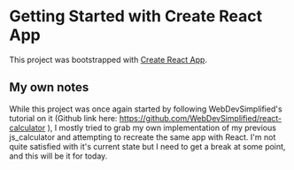 # Getting Started with Create React App

This project was bootstrapped with [Create React App](https://github.com/facebook/create-react-app).

## My own notes

While this project was once again started by following WebDevSimplified's tutorial on it (Github link here: <https://github.com/WebDevSimplified/react-calculator> ), I mostly tried to grab my own implementation of my previous js_calculator and attempting to recreate the same app with React. I'm not quite satisfied with it's current state but I need to get a break at some point, and this will be it for today.
